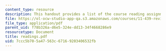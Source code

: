 ```yaml
---
content_type: resource
description: This handout provides a list of the course reading assignments.
file: https://ol-ocw-studio-app-qa.s3.amazonaws.com/courses/11-439-revitalizing-urban-main-streets-mission-hill-egleston-square-boston-spring-2003/7ccc5b705a47563c67169203406532fb_readings.pdf
file_type: application/pdf
parent_uid: f78b326a-d6e5-324e-dd13-34f4668286e9
resourcetype: Document
title: readings.pdf
uid: 7ccc5b70-5a47-563c-6716-9203406532fb
---
```

